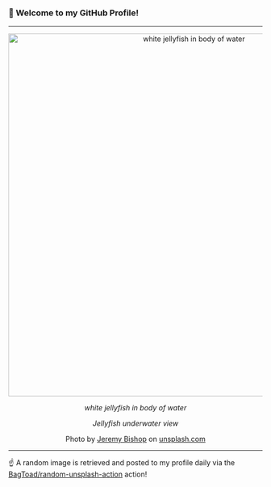 ### 👋 Welcome to my GitHub Profile!

----

<div align="center">
  <img width="720" src="https://images.unsplash.com/photo-1463467315416-89b8fba72fd7?crop=entropy&cs=tinysrgb&fit=max&fm=jpg&ixid=M3w1NTI0OTR8MHwxfHJhbmRvbXx8fHx8fHx8fDE3MjkwNTkxNTl8&ixlib=rb-4.0.3&q=80&w=1080" alt="white jellyfish in body of water">
  
  <em>white jellyfish in body of water</em>
  
  <em>Jellyfish underwater view</em>
  
  Photo by [Jeremy Bishop](https://www.jeremybishopphotography.com) on [unsplash.com](https://unsplash.com/)
</div>

----

☝️ A random image is retrieved and posted to my profile daily via the [BagToad/random-unsplash-action](https://github.com/BagToad/random-unsplash-action) action!
